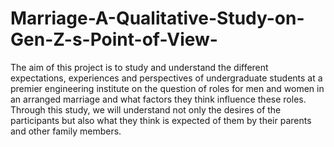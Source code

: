 # Marriage-A-Qualitative-Study-on-Gen-Z-s-Point-of-View-
The aim of this project is to study and understand the different expectations, experiences and perspectives of undergraduate students at a premier engineering institute on the question of roles for men and women in an arranged marriage and what factors they think influence these roles. Through this study, we will understand not only the desires of the participants but also what they think is expected of them by their parents and other family members.

